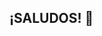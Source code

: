 ## ¡SALUDOS! 👋

<!--
**Daniel-CG-01/Daniel-CG-01** is a ✨ _special_ ✨ repository because its `README.md` (this file) appears on your GitHub profile.

- 🔭 Actualmente estoy aprendiendo a programar.
- 🌱 Estoy aprendiendo Java, HTML, MySQL, entre otros lenguajes de programación.
- 💬 Pregúntame lo que quieras que yo estaré encantado de ayudarte.
